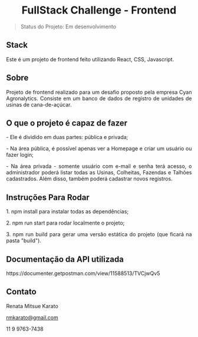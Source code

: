<h1 align="center"> FullStack Challenge - Frontend </h1>

> Status do Projeto: Em desenvolvimento

## Stack

<p align="justify"> Este é um projeto de frontend feito utilizando React, CSS, Javascript.</p>

## Sobre

<p align="justify"> Projeto de frontend realizado para um desafio proposto pela empresa Cyan Agronalytics. Consiste em um banco de dados de registro de unidades de usinas de cana-de-açúcar. </p>

## O que o projeto é capaz de fazer

<p align="justify"> - Ele é dividido em duas partes: pública e privada; </p>

<p align="justify"> - Na área pública, é possível apenas ver a Homepage e criar um usuário ou fazer login; </p>

<p align="justify"> - Na área privada - somente usuário com e-mail e senha terá acesso, o administrador poderá listar todas as Usinas, Colheitas, Fazendas e Talhões cadastrados. Além disso, também poderá cadastrar novos registros.</p>

## Instruções Para Rodar

 <p align="justify"> 1. npm install para instalar todas as dependências; </p>
<p align="justify"> 2. npm run start para rodar localmente o projeto;</p>
<p align="justify"> 3. npm run build para gerar uma versão estática do projeto (que ficará na pasta "build").</p>

## Documentação da API utilizada 

<p align="justify"> https://documenter.getpostman.com/view/11588513/TVCjwQv5 </p>

## Contato

Renata Mitsue Karato

rmkarato@gmail.com

11 9 9763-7438
